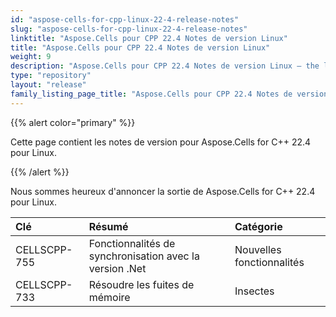 ```yaml
---
id: "aspose-cells-for-cpp-linux-22-4-release-notes"
slug: "aspose-cells-for-cpp-linux-22-4-release-notes"
linktitle: "Aspose.Cells pour CPP 22.4 Notes de version Linux"
title: "Aspose.Cells pour CPP 22.4 Notes de version Linux"
weight: 9
description: "Aspose.Cells pour CPP 22.4 Notes de version Linux – the latest updates and fixes."
type: "repository"
layout: "release"
family_listing_page_title: "Aspose.Cells pour CPP 22.4 Notes de version Linux"
---
```

{{% alert color="primary" %}}

Cette page contient les notes de version pour Aspose.Cells for C++ 22.4 pour Linux.

{{% /alert %}}

Nous sommes heureux d'annoncer la sortie de Aspose.Cells for C++ 22.4 pour Linux.

|**Clé**|**Résumé**|**Catégorie**|
|:- |:- |:- |
|CELLSCPP-755| Fonctionnalités de synchronisation avec la version .Net|Nouvelles fonctionnalités|
|CELLSCPP-733| Résoudre les fuites de mémoire|Insectes|
